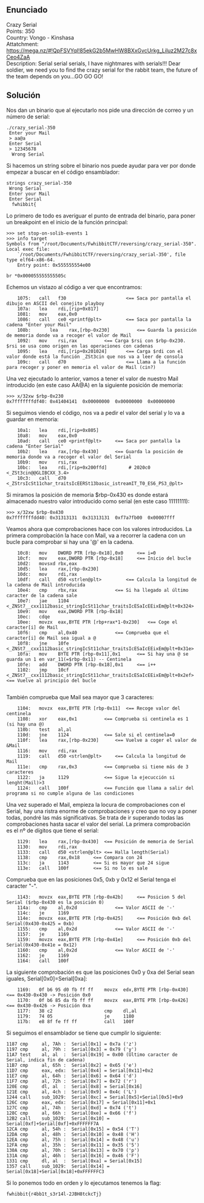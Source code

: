 
## **Enunciado**

Crazy Serial  
Points: 350   
Country: Vongo - Kinshasa   
Attatchment: https://mega.nz/#!QpFSVYqI!85ekG2b5MwHW8BXxGvcUrkg_Liluz2M27c8xCeo4ZaA     
Description: Serial serial serials, I have nightmares with serials!!! Dear soldier, we need you to find the crazy serial for the rabbit team, the future of the team depends on you...GO GO GO!     

## **Solución**

Nos dan un binario que al ejecutarlo nos pide una dirección de correo y un número de serial:

```
./crazy_serial-350   
 Enter your Mail
 > aa@a 
 Enter Serial
 > 12345678
  Wrong Serial
```

Si hacemos un string sobre el binario nos puede ayudar para ver por donde empezar a buscar en el código ensamblador:

```
strings crazy_serial-350
 Wrong Serial
 Enter your Mail
 Enter Serial
  fwhibbit{
```

Lo primero de todo es averiguar el punto de entrada del binario, para poner un breakpoint en el inicio de la función principal:

```
>>> set stop-on-solib-events 1
>>> info target
Symbols from "/root/Documents/FwhibbitCTF/reversing/crazy_serial-350".
Local exec file:
	`/root/Documents/FwhibbitCTF/reversing/crazy_serial-350', file type elf64-x86-64.
	Entry point: 0x555555554e00
```
```
br *0x000055555555505c
```

Echemos un vistazo al código a ver que encontramos:

```
    1075:	call   f30                      <== Saca por pantalla el dibujo en ASCII del conejito playboy       
    107a:	lea    rdi,[rip+0x817]          
    1081:	mov    eax,0x0
    1086:	call   ce0 <printf@plt>         <== Saca por pantalla la cadena "Enter your Mail"
    108b:       lea    rax,[rbp-0x230]          <== Guarda la posición de memoria donde va a recoger el valor de Mail
    1092:	mov    rsi,rax			<== Carga $rsi con $rbp-0x230. $rsi se usa como origen en las operaciones con cadenas
    1095:	lea    rdi,[rip+0x201024]       <== Carga $rdi con el valor donde está la función _ZSt3cin que nos va a leer de consola
    109c:	call   d70                      <== Llama a la función para recoger y poner en memoria el valor de Mail (cin?)
```  
Una vez ejecutado lo anterior, vamos a tener el valor de nuestro Mail introducido (en este caso AA@A) en la siguiente posición de memoria:
```
>>> x/32xw $rbp-0x230
0x7fffffffdf40:	0x41404141	0x00000000	0x00000000	0x00000000
```

Si seguimos viendo el código, nos va a pedir el valor del serial y lo va a guardar en memoria:

```
    10a1:	lea    rdi,[rip+0x805]        
    10a8:	mov    eax,0x0
    10ad:	call   ce0 <printf@plt>		<== Saca por pantalla la cadena "Enter Serial"
    10b2:	lea    rax,[rbp-0x430]		<== Guarda la posición de memoria donde va a recoger el valor del Serial
    10b9:	mov    rsi,rax
    10bc:	lea    rdi,[rip+0x200ffd]        # 2020c0 <_ZSt3cin@@GLIBCXX_3.4>
    10c3:	call   d70 <_ZStrsIcSt11char_traitsIcEERSt13basic_istreamIT_T0_ES6_PS3_@plt>
```   
Si miramos la posición de memoria $rbp-0x430 es donde estará almacenado nuestro valor introducido como serial (en este caso 11111111):
```
>>> x/32xw $rbp-0x430
0x7fffffffdd40:	0x31313131	0x31313131	0xf7a7fb00	0x00007fff
```
Veamos ahora que comprobaciones hace con los valores introducidos. La primera comprobación la hace con Mail, va a recorrer la cadena con un bucle para comprobar si hay una '@' en la cadena. 


``` 
    10c8:	mov    DWORD PTR [rbp-0x18],0x0		<== i=0
    10cf:	mov    eax,DWORD PTR [rbp-0x18]		<== Inicio del bucle
    10d2:	movsxd rbx,eax
    10d5:	lea    rax,[rbp-0x230]
    10dc:	mov    rdi,rax
    10df:	call   d50 <strlen@plt>			<== Calcula la longitud de la cadena de Mail introducida
    10e4:	cmp    rbx,rax				<== Si ha llegado al último caracter de la cadena sale
    10e7:	jae    1104 <_ZNSt7__cxx1112basic_stringIcSt11char_traitsIcESaIcEEixEm@plt+0x324>
    10e9:	mov    eax,DWORD PTR [rbp-0x18]
    10ec:	cdqe   
    10ee:	movzx  eax,BYTE PTR [rbp+rax*1-0x230]	<== Coge el caracter[i] de Mail
    10f6:	cmp    al,0x40				<== Comprueba que el caracter[i] de Mail sea igual a @
    10f8:	jne    10fe <_ZNSt7__cxx1112basic_stringIcSt11char_traitsIcESaIcEEixEm@plt+0x31e>
    10fa:	mov    BYTE PTR [rbp-0x11],0x1		<== Si hay una @ se guarda un 1 en var_11(=$rbp-0x11) -- Centinela
    10fe:	add    DWORD PTR [rbp-0x18],0x1		<== i++
    1102:	jmp    10cf <_ZNSt7__cxx1112basic_stringIcSt11char_traitsIcESaIcEEixEm@plt+0x2ef> 	<== Vuelve al principio del bucle
    
``` 
También comprueba que Mail sea mayor que 3 caracteres:
```  
    1104:	movzx  eax,BYTE PTR [rbp-0x11]	<== Recoge valor del centinela
    1108:	xor    eax,0x1			<== Comprueba si centinela es 1 (si hay una @)
    110b:	test   al,al				
    110d:	jne    1124 			<== Sale si el centinela=0
    110f:	lea    rax,[rbp-0x230]		<== Vuelve a coger el valor de &Mail
    1116:	mov    rdi,rax
    1119:	call   d50 <strlen@plt>		<== Calcula la longitud de Mail
    111e:	cmp    rax,0x3			<== Comprueba si tiene más de 3 caracteres
    1122:	ja     1129 			<== Sigue la ejecucción si lenght(Mail)>3
    1124:	call   100f 			<== Función que llama a salir del programa si no cumple alguna de las condiciones
```

Una vez superado el Mail, empieza la locura de comprobaciones con el Serial, hay una ristra enorme de comprobaciones y creo que no voy a poner todas, pondré las más significativas. Se trata de ir superando todas las comprobaciones hasta sacar el valor del serial. La primera comprobación es el nº de dígitos que tiene el serial:

```
    1129:	lea    rax,[rbp-0x430]	<== Posición de memoria de Serial
    1130:	mov    rdi,rax
    1133:	call   d50 <strlen@plt>	<== Halla length(Serial)
    1138:	cmp    rax,0x18		<== Compara con 24
    113c:	ja     1143 		<== Si es mayor que 24 sigue
    113e:	call   100f 		<== Si no lo es sale
```
Comprueba que en las posiciones 0x5, 0xb y 0x12 el Serial tenga el caracter "-".
```
    1143:	movzx  eax,BYTE PTR [rbp-0x42b]		<== Posicion 5 del Serial ($rbp-0x430 es la posición 0)
    114a:	cmp    al,0x2d				<== Valor ASCII de '-'
    114c:	je     1169 
    114e:	movzx  eax,BYTE PTR [rbp-0x425]		<== Posición 0xb del Serial(0x430-0x425 = 0xb)
    1155:	cmp    al,0x2d				<== Valor ASCII de '-'
    1157:	je     1169 
    1159:	movzx  eax,BYTE PTR [rbp-0x41e]		<== Posición 0xb del Serial(0x430-0x41e = 0x12)
    1160:	cmp    al,0x2d				<== Valor ASCII de '-'
    1162:	je     1169 
    1164:	call   100f 
```
La siguiente comprobación es que las posiciones 0x0 y 0xa del Serial sean iguales, Serial[0x0]=Serial[0xa]:

```
    1169:	0f b6 95 d0 fb ff ff 	movzx  edx,BYTE PTR [rbp-0x430]	<== 0x430-0x430 -> Posición 0x0
    1170:	0f b6 85 da fb ff ff 	movzx  eax,BYTE PTR [rbp-0x426] <== 0x430-0x426 -> Posición 0xa
    1177:	38 c2                	cmp    dl,al
    1179:	74 05                	je     1180 
    117b:	e8 8f fe ff ff       	call   100f 
```
Si seguimos el ensamblador se tiene que cumplir lo siguiente:

```
1187 cmp     al, 7Ah : 	Serial[0x1] = 0x7a ('z')
1197 cmp     al, 79h : 	Serial[0x3] = 0x79 ('y')
11A7 test    al, al  : 	Serial[0x19] = 0x00 (Último caracter de Serial, indica fin de cadena)
11B7 cmp     al, 65h : 	Serial[0x2] = 0x65 ('e')
11D7 cmp     eax, edx: 	Serial[0x4] = Serial[0x11]+0x2
11E7 cmp     al, 64h :	Serial[0x6] = 0x64 ('d')
11F7 cmp     al, 72h :  Serial[0x7] = 0x72 ('r')
120E cmp     dl, al  :	Serial[0x8] = Serial[0x16]
121E cmp     al, 4ch :  Serial[0x9] = 0x4c ('L')
1244 call    sub_1029:  Serial[0xc] = Serial[0x5]+Serial[0x5]+0x9
126C cmp     eax, edx:  Serial[0x17] = Serial[0x11]+0x1
127C cmp     al, 74h :  Serial[0xd] = 0x74 ('t')
128C cmp     al, 66h :  Serial[0xe] = 0x66 ('f')
12B2 call    sub_1029: 	Serial[0x10] = Serial[0xf]+Serial[0xf]+0xFFFFFF7A
12CA cmp     al, 54h :  Serial[0x15] = 0x54 ('T')
12DA cmp     al, 48h : 	Serial[0x10] = 0x48 ('H')
12EA cmp     al, 75h :	Serial[0x14] = 0x48 ('u')
12FA cmp     al, 35h :	Serial[0x11] = 0x35 ('5')
130A cmp     al, 70h : 	Serial[0x13] = 0x70 ('p')
131A cmp     al, 46h :	Serial[0x16] = 0x46 ('F')
1331 cmp     dl, al  :	Serial[0xa] = Serial[0x15]
1357 call    sub_1029:	Serial[0x14] = Serial[0x18]+Serial[0x18]+0xFFFFFFC3
```

Si lo ponemos todo en orden y lo ejecutamos tenemos la flag:

```
fwhibbit{r4bb1t_s3r14l-2JBH8tckcTj}
```
	
	
